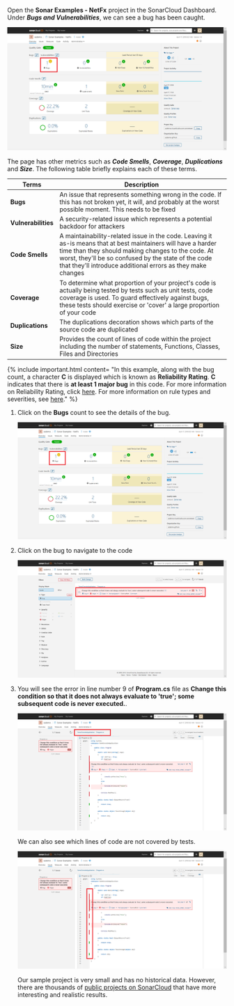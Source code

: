 Open the **Sonar Examples - NetFx** project in the SonarCloud Dashboard.  Under ***Bugs and Vulnerabilities***, we can see a bug has been caught.

  ![sonar_portal](../images/ex2/sonar_portal_bug.png)

  The page has other metrics such as ***Code Smells***, ***Coverage***, ***Duplications*** and ***Size***. The following table briefly explains each of these terms.

   |Terms|Description|
   |-----|-----------|
   |**Bugs**|An issue that represents something wrong in the code. If this has not broken yet, it will, and probably at the worst possible moment. This needs to be fixed|
   |**Vulnerabilities**|A security-related issue which represents a potential backdoor for attackers|
   |**Code Smells**|A maintainability-related issue in the code. Leaving it as-is means that at best maintainers will have a harder time than they should making changes to the code. At worst, they'll be so confused by the state of the code that they'll introduce additional errors as they make changes|
   |**Coverage**|To determine what proportion of your project's code is actually being tested by tests such as unit tests, code coverage is used. To guard effectively against bugs, these tests should exercise or 'cover' a large proportion of your code|
   |**Duplications**|The duplications decoration shows which parts of the source code are duplicated|
   |**Size**|Provides the count of lines of code within the project including the number of statements, Functions, Classes, Files and Directories|

  {% include important.html content= "In this example, along with the bug count, a character **C** is displayed which is known as **Reliability Rating**. **C** indicates that there is **at least 1 major bug** in this code. For more information on Reliability Rating, click [here](https://docs.sonarqube.org/display/SONAR/Metric+Definitions#MetricDefinitions-Reliability). For more information on rule types and severities, see [here](https://docs.sonarqube.org/display/SONAR/Rules+-+types+and+severities)." %}

1. Click on the **Bugs** count to see the details of the bug.

   ![sonar_portal](../images/ex2/sonar_portal_bug.png)

1. Click on the bug to navigate to the code

   ![bug_details](../images/ex2/bug_details.png)

1. You will see the error in line number 9 of **Program.cs** file as **Change this condition so that it does not always evaluate to 'true'; some subsequent code is never executed.**.

   ![bug_details_2](../images/ex2/bug_details_2.png)

   We can also see which lines of code are not covered by tests.

   ![bug_details_code_coverage](../images/ex2/bug_details_code_coverage.png)

   Our sample project is very small and has no historical data. However, there are thousands of [public projects on SonarCloud](https://sonarcloud.io/explore/projects) that have more interesting and realistic results.